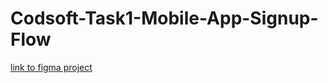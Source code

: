 # Codsoft-Task1-Mobile-App-Signup-Flow
[link to figma project](https://www.figma.com/design/ptsWZkQTPpqwc2BI1DXQQ7/Hala-Mostafa%2F-Task1%2FInternship-CodSoft?node-id=0-1&t=L5zMTY1ytVLIawzR-1)
